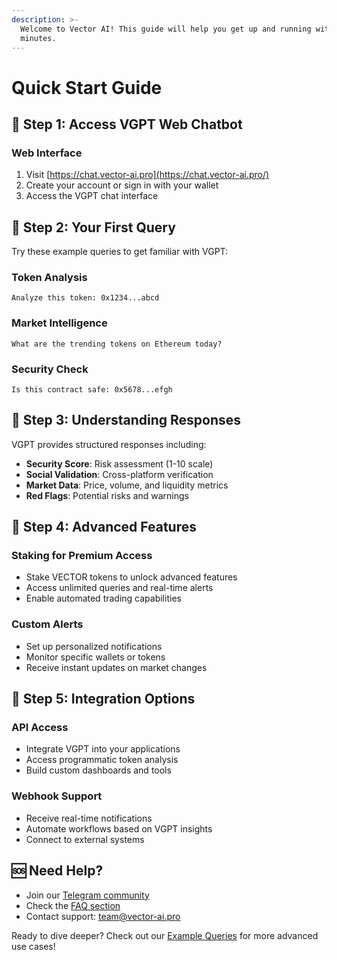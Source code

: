 ```yaml
---
description: >-
  Welcome to Vector AI! This guide will help you get up and running with VGPT in
  minutes.
---
```


# Quick Start Guide

## 🚀 Step 1: Access VGPT Web Chatbot

### Web Interface

1. Visit [https://chat.vector-ai.pro](https://chat.vector-ai.pro/)
2. Create your account or sign in with your wallet
3. Access the VGPT chat interface



## 💬 Step 2: Your First Query

Try these example queries to get familiar with VGPT:

### Token Analysis

```
Analyze this token: 0x1234...abcd
```

### Market Intelligence

```
What are the trending tokens on Ethereum today?
```

### Security Check

```
Is this contract safe: 0x5678...efgh
```

## 🎯 Step 3: Understanding Responses

VGPT provides structured responses including:

* **Security Score**: Risk assessment (1-10 scale)
* **Social Validation**: Cross-platform verification
* **Market Data**: Price, volume, and liquidity metrics
* **Red Flags**: Potential risks and warnings

## 🔧 Step 4: Advanced Features

### Staking for Premium Access

* Stake VECTOR tokens to unlock advanced features
* Access unlimited queries and real-time alerts
* Enable automated trading capabilities

### Custom Alerts

* Set up personalized notifications
* Monitor specific wallets or tokens
* Receive instant updates on market changes

## 📱 Step 5: Integration Options

### API Access

* Integrate VGPT into your applications
* Access programmatic token analysis
* Build custom dashboards and tools

### Webhook Support

* Receive real-time notifications
* Automate workflows based on VGPT insights
* Connect to external systems

## 🆘 Need Help?

* Join our [Telegram community](https://t.me/vectorai_tg)
* Check the [FAQ section](../../6-Links-Resources.md)
* Contact support: team@vector-ai.pro

Ready to dive deeper? Check out our [Example Queries](3-2-example-queries.md) for more advanced use cases!
